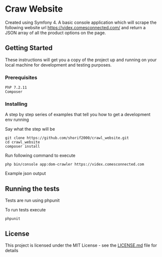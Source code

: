 # Craw Website

Created using Symfony 4. A basic console application which will scrape the following website url https://videx.comesconnected.com/ and return a JSON array of all the product options on the page.

## Getting Started

These instructions will get you a copy of the project up and running on your local machine for development and testing purposes.

### Prerequisites

```
PhP 7.2.11 
Composer
```

### Installing

A step by step series of examples that tell you how to get a development env running

Say what the step will be

```
git clone https://github.com/shorif2000/crawl_website.git
cd crawl_website
composer install
```

Run following command to execute

```
php bin/console app:dom-crawler https://videx.comesconnected.com
```

Example json output

## Running the tests

Tests are run using phpunit

To run tests execute

```
phpunit
```

## License

This project is licensed under the MIT License - see the [LICENSE.md](LICENSE.md) file for details
